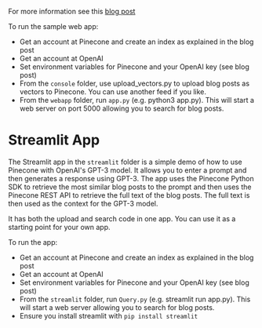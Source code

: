 For more information see this [blog post](https://blog.baeke.info/2023/03/16/pinecone-and-openai-magic-a-guide-to-finding-your-long-lost-blog-posts-with-vectorized-search-and-chatgpt/)

To run the sample web app:

- Get an account at Pinecone and create an index as explained in the blog post
- Get an account at OpenAI
- Set environment variables for Pinecone and your OpenAI key (see blog post)
- From the `console` folder, use upload_vectors.py to upload blog posts as vectors to Pinecone. You can use another feed if you like.
- From the `webapp` folder, run `app.py` (e.g. python3 app.py). This will start a web server on port 5000 allowing you to search for blog posts.

# Streamlit App

The Streamlit app in the `streamlit` folder is a simple demo of how to use Pinecone with OpenAI's GPT-3 model. It allows you to enter a prompt and then generates a response using GPT-3. The app uses the Pinecone Python SDK to retrieve the most similar blog posts to the prompt and then uses the Pinecone REST API to retrieve the full text of the blog posts. The full text is then used as the context for the GPT-3 model.

It has both the upload and search code in one app. You can use it as a starting point for your own app.

To run the app:

- Get an account at Pinecone and create an index as explained in the blog post
- Get an account at OpenAI
- Set environment variables for Pinecone and your OpenAI key (see blog post)
- From the `streamlit` folder, run `Query.py` (e.g. streamlit run app.py). This will start a web server allowing you to search for blog posts.
- Ensure you install streamlit with `pip install streamlit`

